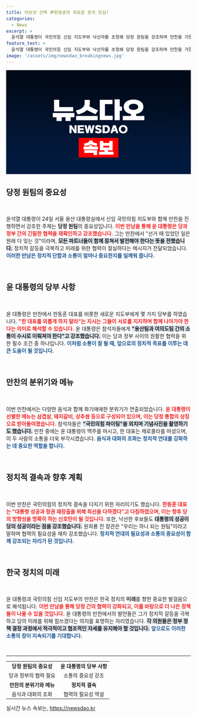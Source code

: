 ```yaml
---
title: 러브샷 선택 尹한동훈의 외로운 한국 민심!
categories:
  - News
excerpt: >
  윤석열 대통령이 국민의힘 신임 지도부와 낙선자를 초청해 당정 원팀을 강조하며 만찬을 가졌다. 갈등설을 뒤로한 이 자리에서 한동훈 대표는 대통령 성공을 위해 최선을 다하겠다고 다짐했다.
feature_text: >
  윤석열 대통령이 국민의힘 신임 지도부와 낙선자를 초청해 당정 원팀을 강조하며 만찬을 가졌다. 갈등설을 뒤로한 이 자리에서 한동훈 대표는 대통령 성공을 위해 최선을 다하겠다고 다짐했다.
image: '/assets/img/newsdao_breakingnews.jpg'
---
```


<p><img src="/assets/img/newsdao_breakingnews.jpg" alt="bookingtag 속보" /></p>

<h2 data-ke-size="size26">당정 원팀의 중요성</h2>

<p data-ke-size="size16">&nbsp;</p>

<p>윤석열 대통령이 24일 서울 용산 대통령실에서 신임 국민의힘 지도부와 함께 만찬을 진행하면서 강조한 주제는 <strong>당정 원팀</strong>의 중요성입니다. <b><span style="color: #ee2323;">이번 만남을 통해 윤 대통령은 당과 정부 간의 긴밀한 협력을 재확인하고 강조했습니다.</span></b> 그는 만찬에서 "선거 때 있었던 일은 원래 다 잊는 것"이라며, <b><span style="background-color: #21538527;">모든 파트너들이 함께 뭉쳐서 발전해야 한다는 뜻을 전했습니다.</span></b> 정치적 갈등을 극복하고 미래를 위한 협력이 절실하다는 메시지가 전달되었습니다. <b><span style="color: #1a5490;">이러한 만남은 정치적 단합과 소통이 얼마나 중요한지를 일깨워 줍니다.</span></b></p>

<p data-ke-size="size16">&nbsp;</p>

<h2 data-ke-size="size26">윤 대통령의 당부 사항</h2>

<p data-ke-size="size16">&nbsp;</p>

<p>윤 대통령은 만찬에서 한동훈 대표를 비롯한 새로운 지도부에게 몇 가지 당부를 하였습니다. <b><span style="color: #ee2323;">"한 대표를 외롭게 하지 말라"는 지시는 그들이 서로를 지지하며 함께 나아가야 한다는 의미로 해석할 수 있습니다.</span></b> 윤 대통령은 참석자들에게 <b><span style="background-color: #21538527;">"용산팀과 여의도팀 간의 소통이 수시로 이뤄져야 한다"고 강조했습니다.</span></b> 이는 당과 정부 사이의 원활한 협력을 위한 필수 조건 중 하나입니다. <b><span style="color: #1a5490;">이처럼 소통이 잘 될 때, 앞으로의 정치적 목표를 이루는 데 큰 도움이 될 것입니다.</span></b></p>

<p data-ke-size="size16">&nbsp;</p>

<h2 data-ke-size="size26">만찬의 분위기와 메뉴</h2>

<p data-ke-size="size16">&nbsp;</p>

<p>이번 만찬에서는 다양한 음식과 함께 화기애애한 분위기가 연출되었습니다. <b><span style="color: #ee2323;">윤 대통령이 선별한 메뉴는 삼겹살, 돼지갈비, 상추쌈 등으로 구성되어 있으며, 이는 당정 통합의 상징으로 받아들여졌습니다.</span></b> 참석자들은 <b><span style="background-color: #21538527;">"국민의힘 파이팅"을 외치며 기념사진을 촬영하기도 했습니다.</span></b> 만찬 중에는 윤 대통령이 맥주를 마시고, 한 대표는 제로콜라를 마셨으며, 이 두 사람의 소통을 더욱 부각시켰습니다. <b><span style="color: #1a5490;">음식과 대화의 조화는 정치적 연대를 강화하는 데 중요한 역할을 합니다.</span></b></p>

<p data-ke-size="size16">&nbsp;</p>

<h2 data-ke-size="size26">정치적 결속과 향후 계획</h2>

<p data-ke-size="size16">&nbsp;</p>

<p>이번 만찬은 국민의힘의 정치적 결속을 다지기 위한 자리이기도 했습니다. <b><span style="color: #ee2323;">한동훈 대표는 "대통령 성공과 정권 재창출을 위해 최선을 다하겠다"고 다짐하였으며, 이는 향후 당의 방향성을 명확히 하는 신호탄이 될 것입니다.</span></b> 또한, 낙선한 후보들도 <b><span style="background-color: #21538527;">대통령의 성공이 당의 성공이라는 점을 강조했습니다.</span></b> 원희룡 전 장관은 "우리는 하나 되는 원팀"이라고 말하며 협력의 필요성을 재차 강조했습니다. <b><span style="color: #1a5490;">정치적 연대의 필요성과 소통의 중요성이 함께 강조되는 자리가 된 것입니다.</span></b></p>

<p data-ke-size="size16">&nbsp;</p>

<h2 data-ke-size="size26">한국 정치의 미래</h2>

<p data-ke-size="size16">&nbsp;</p>

<p>윤 대통령과 국민의힘 신임 지도부의 만찬은 한국 정치의 <b>미래</b>를 향한 중요한 발걸음으로 해석됩니다. <b><span style="color: #ee2323;">이번 만남을 통해 당정 간의 협력이 강화되고, 이를 바탕으로 더 나은 정책들이 나올 수 있을 것입니다.</span></b> 윤 대통령의 만찬에서의 발언들은 그가 정치적 갈등을 극복하고 당의 미래를 위해 힘쓰겠다는 의지를 표명하는 자리였습니다. <b><span style="background-color: #21538527;">각 의원들은 정부 정책 결정 과정에서 적극적이고 협조적인 자세를 유지해야 할 것입니다.</span></b> <b><span style="color: #1a5490;">앞으로도 이러한 소통의 장이 지속되기를 기대합니다.</span></b></p>

<p data-ke-size="size16">&nbsp;</p>

<hr/>

<table style="border-collapse: collapse; width: 100%;">
<tr>
<td style="text-align: center; height: 17px;"><b>당정 원팀의 중요성</b></td>
<td style="text-align: center; height: 17px;"><b>윤 대통령의 당부 사항</b></td>
</tr>
<tr>
<td style="text-align: center; height: 17px;">당과 정부의 협력 필요</td>
<td style="text-align: center; height: 17px;">소통의 중요성 강조</td>
</tr>
<tr>
<td style="text-align: center; height: 17px;"><b>만찬의 분위기와 메뉴</b></td>
<td style="text-align: center; height: 17px;"><b>정치적 결속</b></td>
</tr>
<tr>
<td style="text-align: center; height: 17px;">음식과 대화의 조화</td>
<td style="text-align: center; height: 17px;">협력의 필요성 역설</td>
</tr>
</table>
실시간 뉴스 속보는, <a href="https://newsdao.kr" rel="dofollow">https://newsdao.kr</a>


